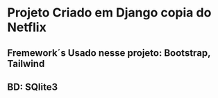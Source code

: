 # Projeto Criado em Django copia do Netflix 
## Fremework´s Usado nesse projeto: Bootstrap, Tailwind
## BD: SQlite3

![]()
